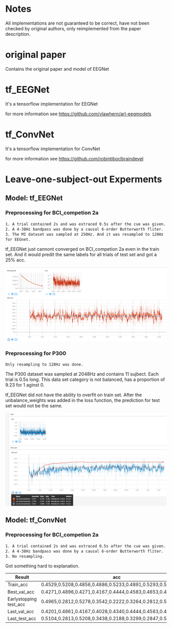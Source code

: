 
# Notes
All implementations are not guaranteed to be correct, have not been checked by original authors, only reimplemented from the paper description.

# original paper
Contains the original paper and model of EEGNet

# tf_EEGNet
It's a tensorflow implementation for EEGNet

for more information see https://github.com/vlawhern/arl-eegmodels

# tf_ConvNet
It's a tensorflow implementation for ConvNet

for more information see https://github.com/robintibor/braindevel




# Leave-one-subject-out Experments

## Model: tf_EEGNet

### Preprocessing for BCI_competion 2a
    1. A trial contained 2s and was extraced 0.5s after the cue was given.
    2. A 4-38Hz bandpass was done by a causal 6-order Butterworth fliter.
    3. The MI dataset was sampled at 250Hz. And it was resampled to 128Hz for EEGnet.

tf_EEGNet just cannont converged on BCI_competion 2a even in the train set. And it would predit the same labels for all trials of test set and got a 25% acc.

![avatar](./image/tensorboard_MI.png)

### Preprocessing for P300
    Only resampling to 128Hz was done.

The P300 dataset was sampled at 2048Hz and contains 11 sujbect. Each trial is 0.5s long.
This data set category is not balanced, has a proportion of 9.23 for 1 aginst 0.

tf_EEGNet did not have the ability to overfit on train set. After the unbalance_weights was added in the loss function, the prediction for test set would not be the same.

![avatar](./image/tensorboard_p300.png)

## Model: tf_ConvNet
### Preprocessing for BCI_competion 2a
    1. A trial contained 2s and was extraced 0.5s after the cue was given.
    2. A 4-38Hz bandpass was done by a causal 6-order Butterworth fliter.
    3. No resampling.

Got something hard to explanation.

| Result |  acc | mean |
|---|---|---|
| Train_acc | 0.4529,0.5208,0.4856,0.4886,0.5233,0.4891,0.5293,0.5109,0.4588 | 0.49548 |
| Best_val_acc | 0.4271,0.4896,0.4271,0.4167,0.4444,0.4583,0.4653,0.4236,0.3854 | 0.4375 |
| Earlystopping test_acc | 0.4965,0.2812,0.5278,0.3542,0.2222,0.3264,0.2812,0.5729,0.5660 | 0.40316 |
| Last_val_acc | 0.4201,0.4861,0.4167,0.4028,0.4340,0.4444,0.4583,0.4201,0.3819 | 0.42938 |
| Last_test_acc | 0.5104,0.2813,0.5208,0.3438,0.2188,0.3299,0.2847,0.5694,0.5660 | 0.40278 |
